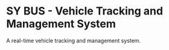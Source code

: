 # SY BUS - Vehicle Tracking and Management System
A real-time vehicle tracking and management system.
